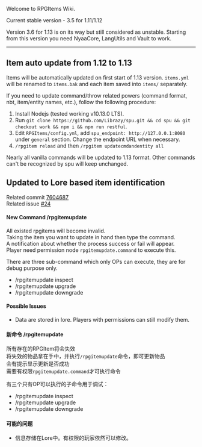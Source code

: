 Welcome to RPGItems Wiki.

Current stable version - 3.5 for 1.11/1.12

Version 3.6 for 1.13 is on its way but still considered as unstable. Starting from this version you need NyaaCore, LangUtils and Vault to work.

***

## Item auto update from 1.12 to 1.13

Items will be automatically updated on first start of 1.13 version. `items.yml` will be renamed to `items.bak` and each item saved into `items/` separately.

If you need to update command/throw related powers (command format, nbt, item/entity names, etc.), follow the following procedure:

1. Install Nodejs (tested working v10.13.0 LTS).
2. Run `git clone https://github.com/Librazy/spu.git && cd spu && git checkout work && npm i && npm run restful`.
3. Edit `RPGItems/config.yml`, add `spu_endpoint: http://127.0.0.1:8080` under `general` section. Change the endpoint URL when necessary.
4. `/rpgitem reload` and then `/rpgitem updatecmdandentity all`

Nearly all vanilla commands will be updated to 1.13 format. Other commands can't be recognized by spu will keep unchanged.

## Updated to Lore based item identification

Related commit [7604687](https://github.com/NyaaCat/RPGitems-reloaded/commit/7604687e69f43527ba1c043552818aa14ecd61b8)  
Related issue [#24](https://github.com/NyaaCat/RPGitems-reloaded/issues/24)

#### New Command /rpgitemupdate
All existed rpgitems will become invalid.  
Taking the item you want to update in hand then type the command.  
A notification about whether the process success or fail will appear.  
Player need permission node `rpgitemupdate.command` to execute this.

There are three sub-command which only OPs can execute, they are for debug purpose only.

- /rpgitemupdate inspect
- /rpgitemupdate upgrade
- /rpgitemupdate downgrade

#### Possible Issues

- Data are stored in lore. Players with permissions can still modify them.

#### 新命令 /rpgitemupdate
所有存在的RPGItem将会失效  
将失效的物品拿在手中，并执行`/rpgitemupdate`命令，即可更新物品  
会有提示显示更新是否成功  
需要有权限`rpgitemupdate.command`才可执行命令

有三个只有OP可以执行的子命令用于调试：

- /rpgitemupdate inspect
- /rpgitemupdate upgrade
- /rpgitemupdate downgrade

#### 可能的问题

- 信息存储在Lore中。有权限的玩家依然可以修改。

